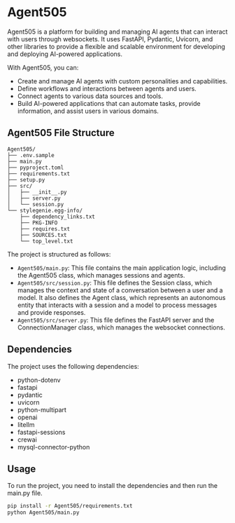 # Agent505

Agent505 is a platform for building and managing AI agents that can interact with users through websockets. It uses FastAPI, Pydantic, Uvicorn, and other libraries to provide a flexible and scalable environment for developing and deploying AI-powered applications.

With Agent505, you can:

- Create and manage AI agents with custom personalities and capabilities.
- Define workflows and interactions between agents and users.
- Connect agents to various data sources and tools.
- Build AI-powered applications that can automate tasks, provide information, and assist users in various domains.


## Agent505 File Structure

```
Agent505/
├── .env.sample
├── main.py
├── pyproject.toml
├── requirements.txt
├── setup.py
├── src/
│   ├── __init__.py
│   ├── server.py
│   └── session.py
└── stylegenie.egg-info/
    ├── dependency_links.txt
    ├── PKG-INFO
    ├── requires.txt
    ├── SOURCES.txt
    └── top_level.txt
```

The project is structured as follows:

- `Agent505/main.py`: This file contains the main application logic, including the Agent505 class, which manages sessions and agents.
- `Agent505/src/session.py`: This file defines the Session class, which manages the context and state of a conversation between a user and a model. It also defines the Agent class, which represents an autonomous entity that interacts with a session and a model to process messages and provide responses.
- `Agent505/src/server.py`: This file defines the FastAPI server and the ConnectionManager class, which manages the websocket connections.


## Dependencies

The project uses the following dependencies:

- python-dotenv
- fastapi
- pydantic
- uvicorn
- python-multipart
- openai
- litellm
- fastapi-sessions
- crewai
- mysql-connector-python

## Usage

To run the project, you need to install the dependencies and then run the main.py file.

```bash
pip install -r Agent505/requirements.txt
python Agent505/main.py
